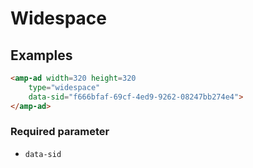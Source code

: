 <!---
Copyright 2016 The AMP HTML Authors. All Rights Reserved.

Licensed under the Apache License, Version 2.0 (the "License");
you may not use this file except in compliance with the License.
You may obtain a copy of the License at

      http://www.apache.org/licenses/LICENSE-2.0

Unless required by applicable law or agreed to in writing, software
distributed under the License is distributed on an "AS-IS" BASIS,
WITHOUT WARRANTIES OR CONDITIONS OF ANY KIND, either express or implied.
See the License for the specific language governing permissions and
limitations under the License.
-->

# Widespace


## Examples

```html
<amp-ad width=320 height=320
    type="widespace"
    data-sid="f666bfaf-69cf-4ed9-9262-08247bb274e4">
</amp-ad>
```


### Required parameter

- `data-sid`
